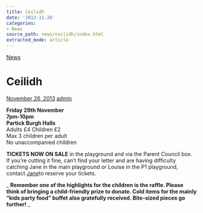 ```yaml
---
title: Ceilidh
date: '2013-11-26'
categories:
- News
source_path: news/ceilidh/index.html
extracted_mode: article
---
```

[News](/news/)

# Ceilidh

[November 26, 2013](/news/ceilidh/) [admin](author/admin/)

**Friday 29th November**  
**7pm-10pm**  
**Partick Burgh Halls**  
Adults £4 Children £2  
Max 3 children per adult  
No unaccompanied children

**TICKETS NOW ON SALE** in the playground and via the Parent Council box. If you’re cutting it fine, can’t find your letter and are having difficulty catching Jane in the main playground or Louise in the P1 playground, contact [Jane](mailto:janegrove@btinternet.com)to reserve your tickets.

_ **Remember one of the highlights for the children is the raffle. Please think of bringing a child-friendly prize to donate. Cold items for the mainly “kids party food” buffet also gratefully received. Bite-sized pieces go further!** _
